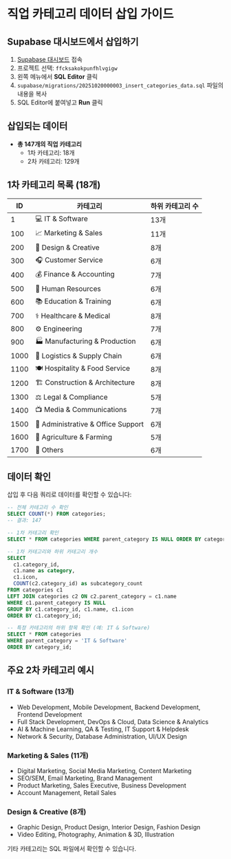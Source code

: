 # 직업 카테고리 데이터 삽입 가이드

## Supabase 대시보드에서 삽입하기

1. [Supabase 대시보드](https://supabase.com/dashboard) 접속
2. 프로젝트 선택: `ffcksakokpunfhlvgigw`
3. 왼쪽 메뉴에서 **SQL Editor** 클릭
4. `supabase/migrations/20251020000003_insert_categories_data.sql` 파일의 내용을 복사
5. SQL Editor에 붙여넣고 **Run** 클릭

## 삽입되는 데이터

- **총 147개의 직업 카테고리**
  - 1차 카테고리: 18개
  - 2차 카테고리: 129개

## 1차 카테고리 목록 (18개)

| ID | 카테고리 | 하위 카테고리 수 |
|---|---------|----------------|
| 1 | 💻 IT & Software | 13개 |
| 100 | 📈 Marketing & Sales | 11개 |
| 200 | 🎨 Design & Creative | 8개 |
| 300 | 🎧 Customer Service | 6개 |
| 400 | 💰 Finance & Accounting | 7개 |
| 500 | 👥 Human Resources | 6개 |
| 600 | 📚 Education & Training | 6개 |
| 700 | ⚕️ Healthcare & Medical | 8개 |
| 800 | ⚙️ Engineering | 7개 |
| 900 | 🏭 Manufacturing & Production | 6개 |
| 1000 | 🚚 Logistics & Supply Chain | 6개 |
| 1100 | 🍽️ Hospitality & Food Service | 8개 |
| 1200 | 🏗️ Construction & Architecture | 8개 |
| 1300 | ⚖️ Legal & Compliance | 5개 |
| 1400 | 📺 Media & Communications | 7개 |
| 1500 | 📁 Administrative & Office Support | 6개 |
| 1600 | 🌾 Agriculture & Farming | 5개 |
| 1700 | 📌 Others | 6개 |

## 데이터 확인

삽입 후 다음 쿼리로 데이터를 확인할 수 있습니다:

```sql
-- 전체 카테고리 수 확인
SELECT COUNT(*) FROM categories;
-- 결과: 147

-- 1차 카테고리 확인
SELECT * FROM categories WHERE parent_category IS NULL ORDER BY category_id;

-- 1차 카테고리와 하위 카테고리 개수
SELECT
  c1.category_id,
  c1.name as category,
  c1.icon,
  COUNT(c2.category_id) as subcategory_count
FROM categories c1
LEFT JOIN categories c2 ON c2.parent_category = c1.name
WHERE c1.parent_category IS NULL
GROUP BY c1.category_id, c1.name, c1.icon
ORDER BY c1.category_id;

-- 특정 카테고리의 하위 항목 확인 (예: IT & Software)
SELECT * FROM categories
WHERE parent_category = 'IT & Software'
ORDER BY category_id;
```

## 주요 2차 카테고리 예시

### IT & Software (13개)
- Web Development, Mobile Development, Backend Development, Frontend Development
- Full Stack Development, DevOps & Cloud, Data Science & Analytics
- AI & Machine Learning, QA & Testing, IT Support & Helpdesk
- Network & Security, Database Administration, UI/UX Design

### Marketing & Sales (11개)
- Digital Marketing, Social Media Marketing, Content Marketing
- SEO/SEM, Email Marketing, Brand Management
- Product Marketing, Sales Executive, Business Development
- Account Management, Retail Sales

### Design & Creative (8개)
- Graphic Design, Product Design, Interior Design, Fashion Design
- Video Editing, Photography, Animation & 3D, Illustration

기타 카테고리는 SQL 파일에서 확인할 수 있습니다.

